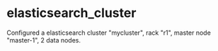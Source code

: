 # elasticsearch_cluster

Configured a elasticsearch cluster "mycluster", rack "r1", master node "master-1", 2 data nodes.
